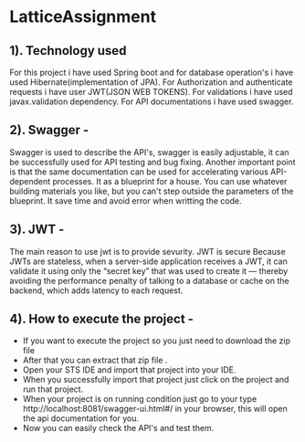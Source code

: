 # LatticeAssignment

1). Technology used
---------------------------------------
For this project i have used Spring boot and for database operation's i have used Hibernate(implementation of JPA).
For Authorization and authenticate requests i have user JWT(JSON WEB TOKENS).
For validations i have used javax.validation dependency.
For API documentations i have used swagger.

2). Swagger - 
----------------------------------------
Swagger is used to describe the API's, swagger is easily adjustable, it can be successfully used for API testing and bug fixing.
Another important point is that the same documentation can be used for accelerating various API-dependent processes.
It as a blueprint for a house. You can use whatever building materials you like, but you can't step outside the parameters of the blueprint.
It save time and avoid error when writting the code.

3). JWT -
----------------------------------------
The main reason to use jwt is to provide sevurity.
JWT is secure Because JWTs are stateless, when a server-side application receives a JWT,
it can validate it using only the “secret key” that was used to create it
— thereby avoiding the performance penalty of talking to a database or cache on the backend, which adds latency to each request.

4). How to execute the project -
-----------------------------------------
- If you want to execute the project so you just need to download the zip file
-  After that you can extract that zip file .
- Open your STS IDE and import that project into your IDE.
- When you successfully import that project just click on the project and run that project.
- When your project is on running condition just go to your type http://localhost:8081/swagger-ui.html#/ in your browser, this will open the api 
documentation for you.
- Now you can easily check the API's and test them.



